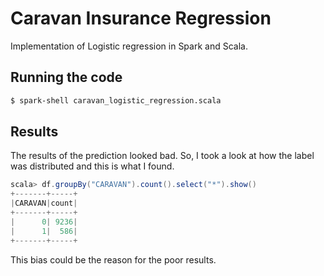 # Caravan Insurance Regression

Implementation of Logistic regression in Spark and Scala.

## Running the code
```bash
$ spark-shell caravan_logistic_regression.scala
```

## Results

The results of the prediction looked bad. So, I took a look at how the label was distributed and this is what I found.
```scala
scala> df.groupBy("CARAVAN").count().select("*").show()
+-------+-----+
|CARAVAN|count|
+-------+-----+
|      0| 9236|
|      1|  586|
+-------+-----+
```

This bias could be the reason for the poor results.